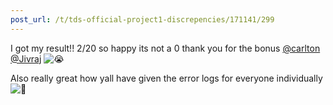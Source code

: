 ```yaml
---
post_url: /t/tds-official-project1-discrepencies/171141/299
---
```

I got my result!! 2/20 so happy its not a 0 thank you for the bonus [@carlton](/u/carlton) [@Jivraj](/u/jivraj) ![:sob:](https://emoji.discourse-cdn.com/google/sob.png?v=14 ":sob:")

Also really great how yall have given the error logs for everyone individually ![:saluting_face:](https://emoji.discourse-cdn.com/google/saluting_face.png?v=14 ":saluting_face:")